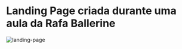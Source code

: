 # Landing Page criada durante uma aula da Rafa Ballerine

![landing-page](https://user-images.githubusercontent.com/98432757/182715373-f87d5f7d-d6c6-4084-9b21-119c7b5ca83d.PNG)
